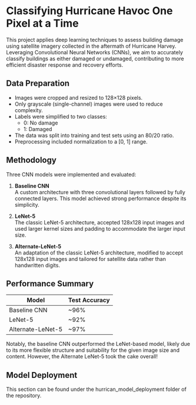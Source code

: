 # Classifying Hurricane Havoc One Pixel at a Time
This project applies deep learning techniques to assess building damage using satellite imagery collected in the aftermath of Hurricane Harvey. Leveraging Convolutional Neural Networks (CNNs), we aim to accurately classify buildings as either damaged or undamaged, contributing to more efficient disaster response and recovery efforts.

## Data Preparation
- Images were cropped and resized to 128×128 pixels.
- Only grayscale (single-channel) images were used to reduce complexity.
- Labels were simplified to two classes:
    - 0: No damage
    - 1: Damaged
- The data was split into training and test sets using an 80/20 ratio.
- Preprocessing included normalization to a [0, 1] range.
  
## Methodology

Three CNN models were implemented and evaluated:

1. **Baseline CNN**  
   A custom architecture with three convolutional layers followed by fully connected layers. This model achieved strong performance despite its simplicity.

2. **LeNet-5**  
   The classic LeNet-5 architecture, accepted 128x128 input images and used larger kernel sizes and padding to accommodate the larger input size.

3. **Alternate-LeNet-5**  
   An adaptation of the classic LeNet-5 architecture, modified to accept 128x128 input images and tailored for satellite data rather than handwritten digits.

## Performance Summary

| Model                | Test Accuracy |
|----------------------|---------------|
| Baseline CNN         | ~96%          |
| LeNet-5              | ~92%          |
| Alternate-LeNet-5    | ~97%          |

Notably, the baseline CNN outperformed the LeNet-based model, likely due to its more flexible structure and suitability for the given image size and content. However, the Alternate LeNet-5 took the cake overall!

## Model Deployment 
This section can be found under the hurrican_model_deployment folder of the repository.
